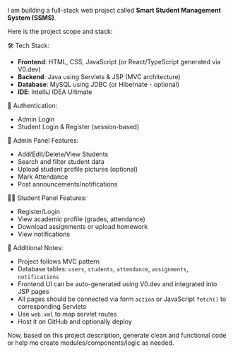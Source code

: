 I am building a full-stack web project called **Smart Student Management System (SSMS)**.

Here is the project scope and stack:

🛠 Tech Stack:
- **Frontend**: HTML, CSS, JavaScript (or React/TypeScript generated via V0.dev)
- **Backend**: Java using Servlets & JSP (MVC architecture)
- **Database**: MySQL using JDBC (or Hibernate - optional)
- **IDE**: IntelliJ IDEA Ultimate

🔐 Authentication:
- Admin Login
- Student Login & Register (session-based)

📂 Admin Panel Features:
- Add/Edit/Delete/View Students
- Search and filter student data
- Upload student profile pictures (optional)
- Mark Attendance
- Post announcements/notifications

👨‍🎓 Student Panel Features:
- Register/Login
- View academic profile (grades, attendance)
- Download assignments or upload homework
- View notifications

🎯 Additional Notes:
- Project follows MVC pattern
- Database tables: `users`, `students`, `attendance`, `assignments`, `notifications`
- Frontend UI can be auto-generated using V0.dev and integrated into JSP pages
- All pages should be connected via form `action` or JavaScript `fetch()` to corresponding Servlets
- Use `web.xml` to map servlet routes
- Host it on GitHub and optionally deploy

Now, based on this project description, generate clean and functional code or help me create modules/components/logic as needed.
